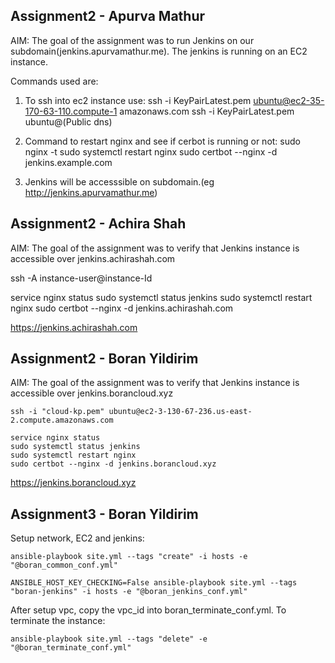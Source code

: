 ## Assignment2 - Apurva Mathur
AIM: The goal of the assignment was to run Jenkins on our subdomain(jenkins.apurvamathur.me). The jenkins is running on an EC2 instance.

Commands used are:
1. To ssh into ec2 instance use:
ssh -i KeyPairLatest.pem ubuntu@ec2-35-170-63-110.compute-1 amazonaws.com
ssh -i KeyPairLatest.pem ubuntu@(Public dns)

2. Command to restart nginx and see if cerbot is running or not:
sudo nginx -t
sudo systemctl restart nginx
sudo certbot --nginx -d jenkins.example.com

3. Jenkins will be accesssible on subdomain.(eg http://jenkins.apurvamathur.me)


## Assignment2 - Achira Shah
AIM: The goal of the assignment was to verify that Jenkins instance is accessible over jenkins.achirashah.com

ssh -A instance-user@instance-Id

service nginx status
sudo systemctl status jenkins
sudo systemctl restart nginx
sudo certbot --nginx -d jenkins.achirashah.com

https://jenkins.achirashah.com


## Assignment2 - Boran Yildirim
AIM: The goal of the assignment was to verify that Jenkins instance is accessible over jenkins.borancloud.xyz

```
ssh -i "cloud-kp.pem" ubuntu@ec2-3-130-67-236.us-east-2.compute.amazonaws.com
```

```
service nginx status
sudo systemctl status jenkins
sudo systemctl restart nginx
sudo certbot --nginx -d jenkins.borancloud.xyz
```

https://jenkins.borancloud.xyz

## Assignment3 - Boran Yildirim

Setup network, EC2 and jenkins:
```
ansible-playbook site.yml --tags "create" -i hosts -e "@boran_common_conf.yml"

ANSIBLE_HOST_KEY_CHECKING=False ansible-playbook site.yml --tags "boran-jenkins" -i hosts -e "@boran_jenkins_conf.yml"
```

After setup vpc, copy the vpc_id into boran_terminate_conf.yml.
To terminate the instance:
```
ansible-playbook site.yml --tags "delete" -e "@boran_terminate_conf.yml"
```

